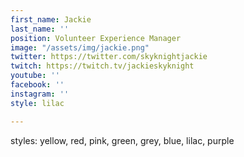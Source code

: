 ```yaml
---
first_name: Jackie
last_name: ''
position: Volunteer Experience Manager
image: "/assets/img/jackie.png"
twitter: https://twitter.com/skyknightjackie
twitch: https://twitch.tv/jackieskyknight
youtube: ''
facebook: ''
instagram: ''
style: lilac

---
```

styles: yellow, red, pink, green, grey, blue, lilac, purple